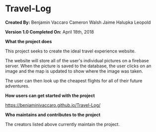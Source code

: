 # Travel-Log

**Created By:** Benjamin Vaccaro
                Cameron Walsh
                Jaime Halupka
                Leopold

**Version 1.0 Completed On:** April 18th, 2018


**What the project does**

This project seeks to create the ideal travel experience website.

The website will store all of the user's individual pictures on a firebase server. When the picture is saved to the database, the user clicks on an image and the map is updated to show where the image was taken.

The user can then look up the cheapest flights for all of their future adventures.

**How users can get started with the project**

https://benjaminjvaccaro.github.io/Travel-Log/

**Who maintains and contributes to the project**

The creators listed above currently maintain the project.